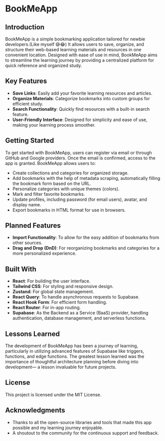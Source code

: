# BookMeApp

## Introduction

BookMeApp is a simple bookmarking application tailored for newbie developers.(Like myself 😅😂) It allows users to save, organize, and structure their web-based learning materials and resources in one convenient location. Designed with ease of use in mind, BookMeApp aims to streamline the learning journey by providing a centralized platform for quick reference and organized study.

## Key Features

- **Save Links**: Easily add your favorite learning resources and articles.
- **Organize Materials**: Categorize bookmarks into custom groups for efficient study.
- **Search Functionality**: Quickly find resources with a built-in search feature.
- **User-Friendly Interface**: Designed for simplicity and ease of use, making your learning process smoother.

## Getting Started

To get started with BookMeApp, users can register via email or through GitHub and Google providers. Once the email is confirmed, access to the app is granted. BookMeApp allows users to:

- Create collections and categories for organized storage.
- Add bookmarks with the help of metadata scraping, automatically filling the bookmark form based on the URL.
- Personalize categories with unique themes (colors).
- Mark and filter favorite bookmarks.
- Update profiles, including password (for email users), avatar, and display name.
- Export bookmarks in HTML format for use in browsers.

## Planned Features

- **Import Functionality**: To allow for the easy addition of bookmarks from other sources.
- **Drag and Drop (DnD)**: For reorganizing bookmarks and categories for a more personalized experience.

## Built With

- **React**: For building the user interface.
- **Tailwind CSS**: For styling and responsive design.
- **Zustand**: For global state management.
- **React Query**: To handle asynchronous requests to Supabase.
- **React Hook Form**: For efficient form handling.
- **React Router**: For in-app routing.
- **Supabase**: As the Backend as a Service (BaaS) provider, handling authentication, database management, and serverless functions.

## Lessons Learned

The development of BookMeApp has been a journey of learning, particularly in utilizing advanced features of Supabase like triggers, functions, and edge functions. The greatest lesson learned was the importance of thoughtful architecture planning before diving into development— a lesson invaluable for future projects.

## License

This project is licensed under the MIT License.

## Acknowledgments

- Thanks to all the open-source libraries and tools that made this app possible and my learning journey enjoyable.
- A shoutout to the community for the continuous support and feedback.
